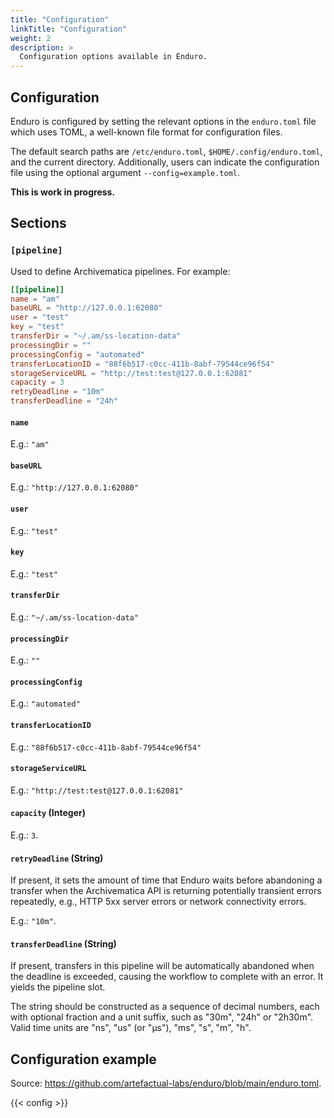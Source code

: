 ```yaml
---
title: "Configuration"
linkTitle: "Configuration"
weight: 2
description: >
  Configuration options available in Enduro.
---
```


## Configuration

Enduro is configured by setting the relevant options in the ``enduro.toml``
file which uses TOML, a well-known file format for configuration files.

The default search paths are `/etc/enduro.toml`, `$HOME/.config/enduro.toml`,
and the current directory. Additionally, users can indicate the configuration
file using the optional argument `--config=example.toml`.

**This is work in progress.**

## Sections

### `[pipeline]`

Used to define Archivematica pipelines. For example:

```toml
[[pipeline]]
name = "am"
baseURL = "http://127.0.0.1:62080"
user = "test"
key = "test"
transferDir = "~/.am/ss-location-data"
processingDir = ""
processingConfig = "automated"
transferLocationID = "88f6b517-c0cc-411b-8abf-79544ce96f54"
storageServiceURL = "http://test:test@127.0.0.1:62081"
capacity = 3
retryDeadline = "10m"
transferDeadline = "24h"
```

#### `name`

E.g.: `"am"`

#### `baseURL`

E.g.: `"http://127.0.0.1:62080"`

#### `user`

E.g.: `"test"`

#### `key`

E.g.: `"test"`

#### `transferDir`

E.g.: `"~/.am/ss-location-data"`

#### `processingDir`

E.g.: `""`

#### `processingConfig`

E.g.: `"automated"`

#### `transferLocationID`

E.g.: `"88f6b517-c0cc-411b-8abf-79544ce96f54"`

#### `storageServiceURL`

E.g.: `"http://test:test@127.0.0.1:62081"`

#### `capacity` (Integer)

E.g.: `3`.

#### `retryDeadline` (String)

If present, it sets the amount of time that Enduro waits before abandoning a
transfer when the Archivematica API is returning potentially transient errors
repeatedly, e.g., HTTP 5xx server errors or network connectivity errors.

E.g.: `"10m"`.

#### `transferDeadline` (String)

If present, transfers in this pipeline will be automatically abandoned when the
deadline is exceeded, causing the workflow to complete with an error. It yields
the pipeline slot.

The string should be constructed as a sequence of decimal numbers, each with
optional fraction and a unit suffix, such as "30m", "24h" or "2h30m".
Valid time units are "ns", "us" (or "µs"), "ms", "s", "m", "h".

## Configuration example

Source: https://github.com/artefactual-labs/enduro/blob/main/enduro.toml.

{{< config >}}
